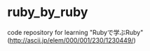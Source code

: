 # ruby_by_ruby
code repository for learning "Rubyで学ぶRuby" (http://ascii.jp/elem/000/001/230/1230449/)
